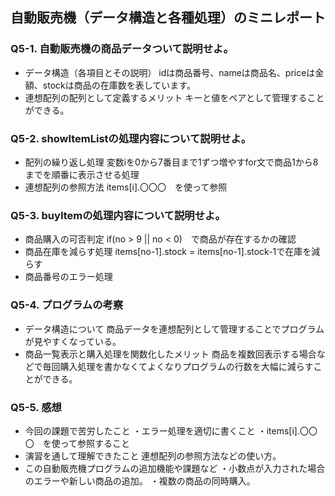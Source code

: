 ## 自動販売機（データ構造と各種処理）のミニレポート
### Q5-1. 自動販売機の商品データついて説明せよ。
* データ構造（各項目とその説明）
    idは商品番号、nameは商品名、priceは金額、stockは商品の在庫数を表しています。
* 連想配列の配列として定義するメリット
    キーと値をペアとして管理することができる。
### Q5-2. showItemListの処理内容について説明せよ。
* 配列の繰り返し処理
    変数iを0から7番目まで1ずつ増やすfor文で商品1から8までを順番に表示させる処理
* 連想配列の参照方法
    items[i].〇〇〇　を使って参照
### Q5-3. buyItemの処理内容について説明せよ。
* 商品購入の可否判定
    if(no > 9 || no < 0)　で商品が存在するかの確認
* 商品在庫を減らす処理
    items[no-1].stock = items[no-1].stock-1で在庫を減らす
* 商品番号のエラー処理
### Q5-4. プログラムの考察
* データ構造について
    商品データを連想配列として管理することでプログラムが見やすくなっている。
* 商品一覧表示と購入処理を関数化したメリット
    商品を複数回表示する場合などで毎回購入処理を書かなくてよくなりプログラムの行数を大幅に減らすことができる。
### Q5-5. 感想
* 今回の課題で苦労したこと
    ・エラー処理を適切に書くこと
    ・items[i].〇〇〇　を使って参照すること
* 演習を通して理解できたこと
    連想配列の参照方法などの使い方。
* この自動販売機プログラムの追加機能や課題など
    ・小数点が入力された場合のエラーや新しい商品の追加。
    ・複数の商品の同時購入。
